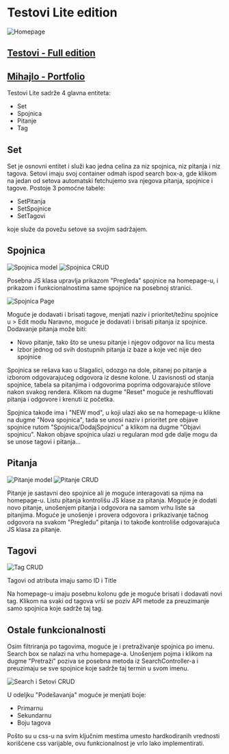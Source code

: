 # Testovi Lite edition

![Homepage](Slike/home.jpg)

## [Testovi - Full edition](https://testovi-inc.netlify.app/)

## [Mihajlo - Portfolio](https://www.mihajlo.engineer/)

Testovi Lite sadrže 4 glavna entiteta:

- Set
- Spojnica
- Pitanje
- Tag

## Set

Set je osnovni entitet i služi kao jedna celina za niz spojnica, niz pitanja i niz tagova.
Setovi imaju svoj container odmah ispod search box-a, gde klikom na jedan od setova
automatski fetchujemo sva njegova pitanja, spojnice i tagove.
Postoje 3 pomoćne tabele:

- SetPitanja
- SetSpojnice
- SetTagovi

koje služe da povežu setove sa svojim sadržajem.

## Spojnica

![Spojnica model](Slike/s_model.jpg)
![Spojnica CRUD](Slike/s_rute.jpg)

Posebna JS klasa upravlja prikazom "Pregleda" spojnice na homepage-u, i prikazom i funkcionalnostima same spojnice na posebnoj stranici.

![Spojnica Page](Slike/spojnica_page.jpg)

Moguće je dodavati i brisati tagove, menjati naziv i prioritet/težinu spojnice u > Edit modu
Naravno, moguće je dodavati i brisati pitanja iz spojnice. Dodavanje pitanja može biti:

- Novo pitanje, tako što se unesu pitanje i njegov odgovor na licu mesta
- Izbor jednog od svih dostupnih pitanja iz baze a koje već nije deo spojnice

Spojnica se rešava kao u Slagalici, odozgo na dole, pitanej po pitanje a izborom
odgovarajućeg odgovora iz desne kolone. U zavisnosti od stanja spojnice, tabela
sa pitanjima i odgovorima poprima odgovarajuće stilove nakon svakog rendera.
Klikom na dugme "Reset" moguće je reshufflovati pitanja i odgovore i krenuti iz početka.

Spojnica takođe ima i "NEW mod", u koji ulazi ako se na homepage-u klikne na dugme
"Nova spojnica", tada se unosi naziv i prioritet pre objave spojnice rutom
"Spojnica/DodajSpojnicu" a klikom na dugme "Objavi spojnicu". Nakon objave spojnica
ulazi u regularan mod gde dalje mogu da se unose tagovi i pitanja...

## Pitanja

![Pitanje model](Slike/p_model.jpg)
![Pitanje CRUD](Slike/p_crud.jpg)

Pitanje je sastavni deo spojnice ali je moguće interagovati sa njima na homepage-u.
Listu pitanja kontrolišu JS klase za pitanja.
Moguće je dodati novo pitanje, unošenjem pitanja i odgovora na samom vrhu liste sa
pitanjima.
Moguće je unošenje i provera odgovora i prikazivanje tačnog odgovora na svakom
"Pregledu" pitanja i to takođe kontroliše odgovarajuća JS klasa za pitanje.

## Tagovi

![Tag CRUD](Slike/t_crud.jpg)

Tagovi od atributa imaju samo ID i Title

Na homepage-u imaju posebnu kolonu gde je moguće brisati i dodavati novi tag.
Klikom na svaki od tagova vrši se poziv API metode za preuzimanje samo spojnica
koje sadrže taj tag.

## Ostale funkcionalnosti

Osim filtriranja po tagovima, moguće je i pretraživanje spojnica po imenu.
Search box se nalazi na vrhu homepage-a. Unošenjem pojma i klikom na dugme "Pretraži" poziva se posebna metoda iz SearchController-a i preuzimaju se sve spojnice koje sadrže taj termin u svom imenu.

![Search i Setovi CRUD](Slike/search_set_crud.jpg)

U odeljku "Podešavanja" moguće je menjati boje:

- Primarnu
- Sekundarnu
- Boju tagova

Pošto su u css-u na svim ključnim mestima umesto hardkodiranih vrednosti korišćene
css varijable, ovu funkcionalnost je vrlo lako implementirati.
